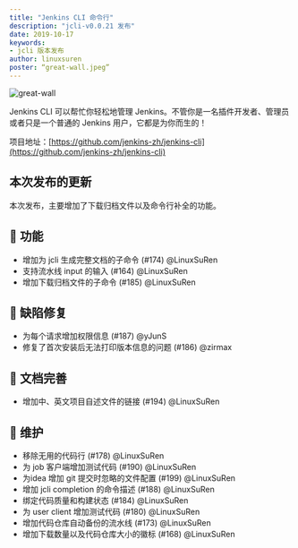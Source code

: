 ```yaml
---
title: "Jenkins CLI 命令行"
description: "jcli-v0.0.21 发布"
date: 2019-10-17
keywords:
- jcli 版本发布
author: linuxsuren
poster: “great-wall.jpeg”
---
```


![great-wall](great-wall.jpeg)

Jenkins CLI 可以帮忙你轻松地管理 Jenkins。不管你是一名插件开发者、管理员或者只是一个普通的 Jenkins 用户，它都是为你而生的！

项目地址：[https://github.com/jenkins-zh/jenkins-cli](https://github.com/jenkins-zh/jenkins-cli)

## 本次发布的更新

本次发布，主要增加了下载归档文件以及命令行补全的功能。

## 🚀 功能

* 增加为 jcli 生成完整文档的子命令 (#174) @LinuxSuRen
* 支持流水线 input 的输入 (#164) @LinuxSuRen
* 增加下载归档文件的子命令 (#185) @LinuxSuRen

## 🐛 缺陷修复

* 为每个请求增加权限信息 (#187) @yJunS
* 修复了首次安装后无法打印版本信息的问题 (#186) @zirmax

## 📝 文档完善

* 增加中、英文项目自述文件的链接 (#194) @LinuxSuRen

## 👻 维护

* 移除无用的代码行 (#178) @LinuxSuRen
* 为 job 客户端增加测试代码 (#190) @LinuxSuRen
* 为idea 增加 git 提交时忽略的文件配置 (#199) @LinuxSuRen
* 增加 jcli completion 的命令描述 (#188) @LinuxSuRen
* 绑定代码质量和构建状态 (#184) @LinuxSuRen
* 为 user client 增加测试代码 (#180) @LinuxSuRen
* 增加代码仓库自动备份的流水线 (#173) @LinuxSuRen
* 增加下载数量以及代码仓库大小的徽标 (#168) @LinuxSuRen
